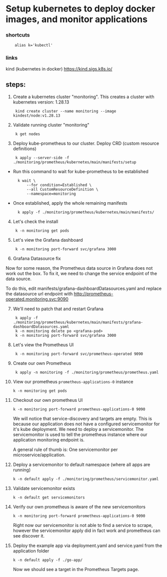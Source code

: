 # Setup kubernetes to deploy docker images, and monitor applications

### shortcuts

        alias k='kubectl'

### links
kind (kubernetes in docker)
https://kind.sigs.k8s.io/


## steps:

1. Create a kubernetes cluster "monitoring". This creates a cluster with kubernetes version: 1.28.13

        kind create cluster --name monitoring --image kindest/node:v1.28.13

2. Validate running cluster "monitoring"

        k get nodes

3. Deploy kube-prometheus to our cluster. Deploy CRD (custom resource definitions)

        k apply --server-side -f ./monitoring/prometheus/kubernetes/main/manifests/setup

- Run this command to wait for kube-prometheus to be established

        k wait \
            --for condition=Established \
            --all CustomResourceDefinition \
            --namespace=monitoring

- Once established, apply the whole remaining manifests

        k apply -f ./monitoring/prometheus/kubernetes/main/manifests/

4. Let's check the install

        k -n monitoring get pods

5. Let's view the Grafana dashboard

        k -n monitoring port-forward svc/grafana 3000

6. Grafana Datasource fix

Now for some reason, the Prometheus data source in Grafana does not work out the box. To fix it, we need to change the service endpoint of the data source.

To do this, edit manifests/grafana-dashboardDatasources.yaml and replace the datasource url endpoint with http://prometheus-operated.monitoring.svc:9090

7. We'll need to patch that and restart Grafana

        k apply -f ./monitoring/prometheus/kubernetes/main/manifests/grafana-dashboardDatasources.yaml
        k -n monitoring delete po <grafana-pod>
        k -n monitoring port-forward svc/grafana 3000

8. Let's view the Prometheus UI

        k -n monitoring port-forward svc/prometheus-operated 9090

9. Create our own Prometheus

        k apply -n monitoring -f ./monitoring/prometheus/prometheus.yaml

10. View our prometheus `prometheus-applications-0` instance

        k -n monitoring get pods

11. Checkout our own prometheus UI

        k -n monitoring port-forward prometheus-applications-0 9090

    We will notice that service-discovery and targets are empty. This is because our application does not have a configured servicemonitor for it's kube deployment. We need to deploy a servicemonitor. The servicemonitor is used to tell the prometheus instance where our application monitoring endpoint is.

    A general rule of thumb is: One servicemonitor per microservice/application.

12. Deploy a servicemonitor to default namespace (where all apps are running)

        k -n default apply -f ./monitoring/prometheus/servicemonitor.yaml

13. Validate servicemonitor exists

        k -n default get servicemonitors


14. Verify our own prometheus is aware of the new servicemonitors

        k -n monitoring port-forward prometheus-applications-0 9090

    Right now our servicemonitor is not able to find a service to scrape, however the servicemonitor apply did in fact work and prometheus can see discover it.

15. Deploy the example app via deployment.yaml and service.yaml from the application folder

        k -n default apply -f ./go-app/

    Now we should see a target in the Prometheus Targets page.
